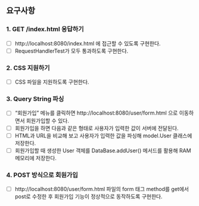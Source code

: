 ## 요구사항

### 1. GET /index.html 응답하기
- [ ] http://localhost:8080/index.html 에 접근할 수 있도록 구현한다.
- [ ] RequestHandlerTest가 모두 통과하도록 구현한다.

### 2. CSS 지원하기
- [ ] CSS 파일을 지원하도록 구현한다.

### 3. Query String 파싱
- [ ] “회원가입” 메뉴를 클릭하면 http://localhost:8080/user/form.html 으로 이동하면서 회원가입할 수 있다.
- [ ] 회원가입을 하면 다음과 같은 형태로 사용자가 입력한 값이 서버에 전달된다.
- [ ] HTML과 URL을 비교해 보고 사용자가 입력한 값을 파싱해 model.User 클래스에 저장한다.
- [ ] 회원가입할 때 생성한 User 객체를 DataBase.addUser() 메서드를 활용해 RAM 메모리에 저장한다.

###  4. POST 방식으로 회원가입
- [ ] http://localhost:8080/user/form.html 파일의 form 태그 method를 get에서 post로 수정한 후 회원가입 기능이 정상적으로 동작하도록 구현한다.

